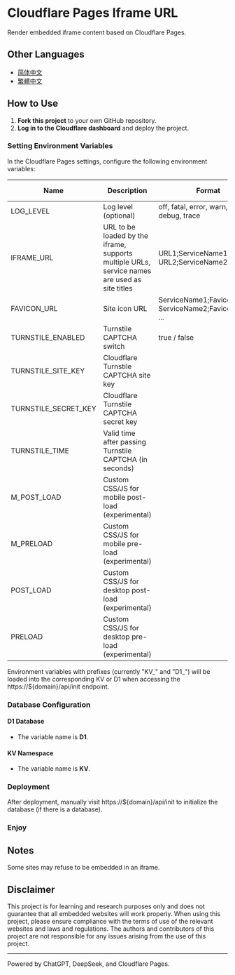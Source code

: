 # Cloudflare Pages Iframe URL

Render embedded iframe content based on Cloudflare Pages.

## Other Languages

- [简体中文](README.zh-cn.md)
- [繁體中文](README.zh-tw.md)

## How to Use

1. **Fork this project** to your own GitHub repository.
2. **Log in to the Cloudflare dashboard** and deploy the project.

### Setting Environment Variables

In the Cloudflare Pages settings, configure the following environment variables:

| Name | Description | Format | Default Value |
|------|------|------|--------|
| LOG_LEVEL | Log level (optional) | off, fatal, error, warn, info, debug, trace | info |
| IFRAME_URL | URL to be loaded by the iframe, supports multiple URLs, service names are used as site titles | URL1;ServiceName1, URL2;ServiceName2, ... |  |
| FAVICON_URL | Site icon URL | ServiceName1;Favicon_URL1, ServiceName2;Favicon_URL2, ... |  |
| TURNSTILE_ENABLED | Turnstile CAPTCHA switch | true / false | false |
| TURNSTILE_SITE_KEY | Cloudflare Turnstile CAPTCHA site key |  |  |
| TURNSTILE_SECRET_KEY | Cloudflare Turnstile CAPTCHA secret key |  |  |
| TURNSTILE_TIME | Valid time after passing Turnstile CAPTCHA (in seconds) |  | 14400 |
| M_POST_LOAD | Custom CSS/JS for mobile post-load (experimental) |  |  |
| M_PRELOAD | Custom CSS/JS for mobile pre-load (experimental) |  |  |
| POST_LOAD | Custom CSS/JS for desktop post-load (experimental) |  |  |
| PRELOAD | Custom CSS/JS for desktop pre-load (experimental) |  |  |

Environment variables with prefixes (currently "KV_" and "D1_") will be loaded into the corresponding KV or D1 when accessing the https://${domain}/api/init endpoint.

### Database Configuration

#### D1 Database

- The variable name is **D1**.

#### KV Namespace

- The variable name is **KV**.

### Deployment

After deployment, manually visit https://${domain}/api/init to initialize the database (if there is a database).

### Enjoy

## Notes

Some sites may refuse to be embedded in an iframe.

## Disclaimer

This project is for learning and research purposes only and does not guarantee that all embedded websites will work properly. When using this project, please ensure compliance with the terms of use of the relevant websites and laws and regulations. The authors and contributors of this project are not responsible for any issues arising from the use of this project.

---

Powered by ChatGPT, DeepSeek, and Cloudflare Pages.